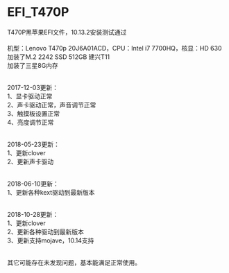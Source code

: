 # EFI_T470P
T470P黑苹果EFI文件，10.13.2安装测试通过</br>
</br>
机型：Lenovo T470p 20J6A01ACD，CPU：Intel i7 7700HQ，核显：HD 630</br>
加装了M.2 2242 SSD 512GB 建兴T11</br>
加装了三星8G内存</br>
</br>

2017-12-03更新：</br>
1、显卡驱动正常</br>
2、声卡驱动正常，声音调节正常</br>
3、触摸板设置正常</br>
4、亮度调节正常</br>
</br>

2018-05-23更新：</br>
1、更新clover</br>
2、更新声卡驱动</br>
</br>

2018-06-10更新：</br>
1、更新各种kext驱动到最新版本</br>
</br>

2018-10-28更新：</br>
1、更新clover</br>
2、更新各种驱动到最新版本</br>
3、更新支持mojave，10.14支持</br>
</br>

其它可能存在未发现问题，基本能满足正常使用。</br>
</br>